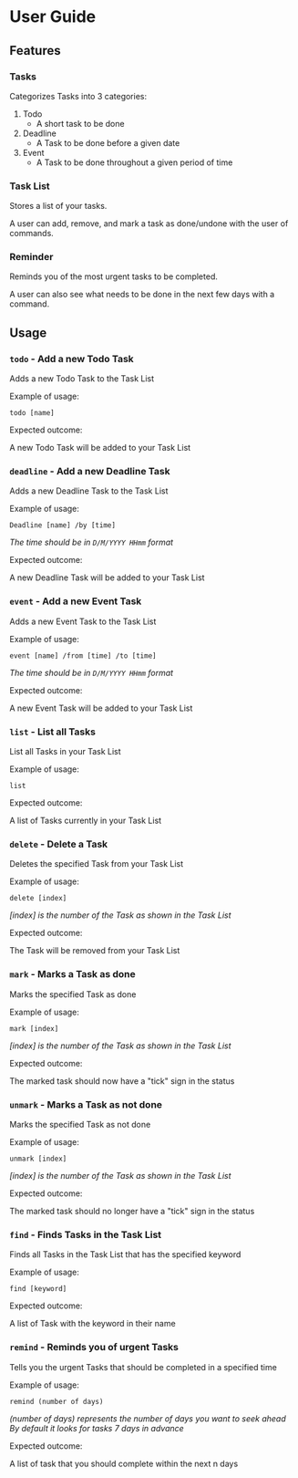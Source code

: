 # User Guide

## Features 

### Tasks

Categorizes Tasks into 3 categories:
1. Todo
   - A short task to be done
2. Deadline
    - A Task to be done before a given date
3. Event
    - A Task to be done throughout a given period of time

### Task List

Stores a list of your tasks.

A user can add, remove, and mark a task as done/undone with the user of commands.

### Reminder

Reminds you of the most urgent tasks to be completed.

A user can also see what needs to be done in the next few days with a command.

## Usage

### `todo` - Add a new Todo Task

Adds a new Todo Task to the Task List

Example of usage: 

`todo [name]`

Expected outcome:

A new Todo Task will be added to your Task List

### `deadline` - Add a new Deadline Task

Adds a new Deadline Task to the Task List

Example of usage:

`Deadline [name] /by [time]`

*The time should be in `D/M/YYYY HHmm` format*

Expected outcome:

A new Deadline Task will be added to your Task List

### `event` - Add a new Event Task

Adds a new Event Task to the Task List

Example of usage:

`event [name] /from [time] /to [time]`

*The time should be in `D/M/YYYY HHmm` format*

Expected outcome:

A new Event Task will be added to your Task List

### `list` - List all Tasks

List all Tasks in your Task List

Example of usage:

`list`

Expected outcome:

A list of Tasks currently in your Task List

### `delete` - Delete a Task

Deletes the specified Task from your Task List

Example of usage:

`delete [index]`

*[index] is the number of the Task as shown in the Task List*

Expected outcome:

The Task will be removed from your Task List

### `mark` - Marks a Task as done

Marks the specified Task as done

Example of usage:

`mark [index]`

*[index] is the number of the Task as shown in the Task List*

Expected outcome:

The marked task should now have a "tick" sign in the status

### `unmark` - Marks a Task as not done

Marks the specified Task as not done

Example of usage:

`unmark [index]`

*[index] is the number of the Task as shown in the Task List*

Expected outcome:

The marked task should no longer have a "tick" sign in the status

### `find` - Finds Tasks in the Task List

Finds all Tasks in the Task List that has the specified keyword

Example of usage:

`find [keyword]`

Expected outcome:

A list of Task with the keyword in their name

### `remind` - Reminds you of urgent Tasks

Tells you the urgent Tasks that should be completed in a specified time

Example of usage:

`remind (number of days)`

*(number of days) represents the number of days you want to seek ahead*  
*By default it looks for tasks 7 days in advance*

Expected outcome:

A list of task that you should complete within the next n days









